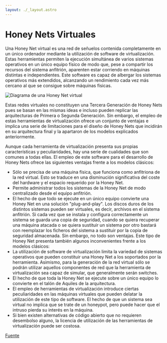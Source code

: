 ```yaml
---
layout: ./_layout.astro
---
```


# Honey Nets Virtuales

Una Honey Net virtual es una red de señuelos contenida completamente en un único ordenador mediante la utilización de software de virtualización. Estas herramientas permiten la ejecución simultánea de varios sistemas operativos en un único equipo físico de modo que, pese a compartir los recursos del sistema anfitrión, aparenten estar corriendo en máquinas distintas e independientes. Este software es capaz de albergar los sistemas operativos más extendidos, alcanzando un rendimiento cada vez más cercano al que se consigue sobre máquinas físicas.

![Diagrama de una Honey Net virtual](/honey-nets/virtual.png)

Estas redes virtuales no constituyen una Tercera Generación de Honey Nets pues se basan en las mismas ideas e incluso pueden replicar las arquitecturas de Primera o Segunda Generación. Sin embargo, el empleo de estas herramientas de virtualización ofrece un conjunto de ventajas e implica una serie de limitaciones para el diseño de Honey Nets que incidirán en su arquitectura final y la apartaron de los modelos explicados anteriormente.

Aunque cada herramienta de virtualización presenta sus propias características y peculiaridades, hay una serie de cualidades que son comunes a todas ellas. El empleo de este software para el desarrollo de Honey Nets ofrece las siguientes ventajas frente a los modelos clásicos:

- Sólo se precisa de una máquina física, que funciona como anfitriona de la red virtual.
  Esto se traduce en una disminución significativa del coste del hardware y el espacio requerido por la Honey Net.
- Permite administrar todos los sistemas de la Honey Net de modo centralizado desde el equipo anfitrión.
- El hecho de que todo se ejecute en un único equipo convierte una Honey Net en una solución "plug-and-play".
  Los discos duros de los distintos sistemas pueden ser virtuales, es decir, archivos en el sistema anfitrión. Si cada vez que se instala y configura correctamente un sistema se guarda una copia de seguridad, cuando se quiera recuperar una máquina atacada o se quiera sustituir un sistema por otro bastará con reemplazar los ficheros del sistema a sustituir por la copia de seguridad almacenada.
  Sin embargo, no todo son ventajas. Este tipo de Honey Net presenta también algunos inconvenientes frente a los modelos clásicos:
- La utilización de software de virtualización limita la variedad de sistemas operativos que pueden constituir una Honey Net a los soportados por la herramienta. Asimismo, para la generación de la red virtual sólo se podrán utilizar aquellos componentes de red que la herramienta de virtualización sea capaz de simular, que generalmente serán switches.
- El hecho de que toda la Honey Net se ejecute sobre un único equipo lo convierte en el talón de Aquiles de la arquitectura.
- El empleo de herramientas de virtualización introduce ciertas peculiaridades en las máquinas virtuales que pueden delatar la utilización de este tipo de software. El hecho de que un sistema sea virtual no implica que se trate de un honeypot, pero puede hacer que el intruso pierda su interés en la máquina.
- Si bien existen alternativas de código abierto que no requieren desembolso alguno, la licencia de utilización de las herramientas de virtualización puede ser costosa.

[Fuente](https://www.sciencedirect.com/topics/computer-science/honeynets#:~:text=A%20honeynet%20is%20a%20network,security%20applications%2C%20and%20so%20forth)

